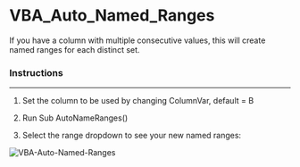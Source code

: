 # VBA_Auto_Named_Ranges

If you have a column with multiple consecutive values, this will create named ranges for each distinct set.

### Instructions

-----

1. Set the column to be used by changing ColumnVar, default = B

2. Run Sub AutoNameRanges()

3. Select the range dropdown to see your new named ranges:

![VBA-Auto-Named-Ranges](https://i.imgur.com/fVjgOVE.png)



